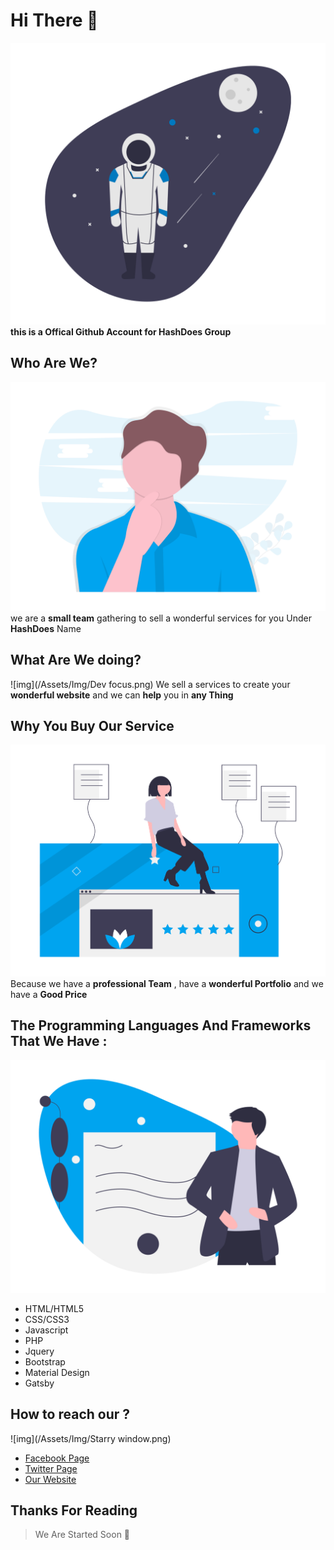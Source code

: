 # Hi There 👋
![img](/Assets/Img/space.png)
**this is a Offical Github Account for HashDoes Group**

## Who Are We?
![img](/Assets/Img/who.png)
we are a **small team** gathering to sell a wonderful services for you Under **HashDoes** Name
## What Are We doing?
![img](/Assets/Img/Dev focus.png)
We sell a services to create your **wonderful website** and we can **help** you in **any Thing**
## Why You Buy Our Service
![img](/Assets/Img/Feedback.png)
Because we have a **professional Team** , have a **wonderful Portfolio** and we have a **Good Price**

## The Programming Languages And Frameworks That We Have :
![img](/Assets/Img/Certificate.png)
- HTML/HTML5 
- CSS/CSS3
- Javascript
- PHP
- Jquery
- Bootstrap
- Material Design
- Gatsby

## How to reach our ?
![img](/Assets/Img/Starry window.png)
- [Facebook Page](https://fb.com/hashdoes)
- [Twitter Page](https://twitter.com/HashDoes_Group)
- [Our Website](www.hashdoes.com)
## Thanks For Reading

>We Are Started Soon 🎈